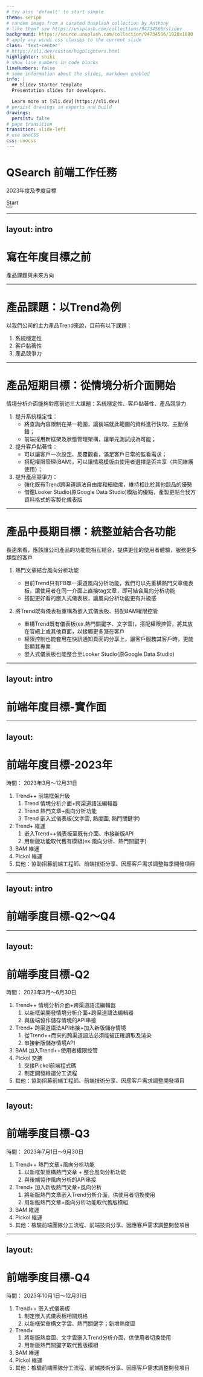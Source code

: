 ```yaml
---
# try also 'default' to start simple
theme: seriph
# random image from a curated Unsplash collection by Anthony
# like them? see https://unsplash.com/collections/94734566/slidev
background: https://source.unsplash.com/collection/94734566/1920x1080
# apply any windi css classes to the current slide
class: 'text-center'
# https://sli.dev/custom/highlighters.html
highlighter: shiki
# show line numbers in code blocks
lineNumbers: false
# some information about the slides, markdown enabled
info: |
  ## Slidev Starter Template
  Presentation slides for developers.

  Learn more at [Sli.dev](https://sli.dev)
# persist drawings in exports and build
drawings:
  persist: false
# page transition
transition: slide-left
# use UnoCSS
css: unocss
---
```


# QSearch 前端工作任務
2023年度及季度目標

<div class="pt-12">
  <span @click="$slidev.nav.next" class="px-2 py-1 rounded cursor-pointer" hover="bg-white bg-opacity-10">
    Start<carbon:arrow-right class="inline"/>
  </span>
</div>

<div class="abs-br m-6 flex gap-2">
  <button @click="$slidev.nav.openInEditor()" title="Open in Editor" class="text-xl slidev-icon-btn opacity-50 !border-none !hover:text-white">
    <carbon:edit />
  </button>
  <a href="https://github.com/shangjuc" target="_blank" alt="GitHub"
    class="text-xl slidev-icon-btn opacity-50 !border-none !hover:text-white">
    <carbon-logo-github />
  </a>
</div>

<!--

-->


---
layout: intro
---

# 寫在年度目標之前
產品課題與未來方向

---

# 產品課題：以Trend為例
以我們公司的主力產品Trend來說，目前有以下課題：
1. 系統穩定性
2. 客戶黏著性
3. 產品競爭力


---

# 產品短期目標：從情境分析介面開始
情境分析介面能夠對應前述三大課題：系統穩定性、客戶黏著性、產品競爭力

1. 提升系統穩定性：
   - 將查詢內容限制在某一範圍，讓後端就此範圍的資料進行快取、主動偵錯；
   - 前端採用新框架及狀態管理架構，讓單元測試成為可能；
2. 提升客戶黏著性：
   - 可以讓客戶一次設定、反覆觀看，滿足客戶日常的監看需求；
   - 搭配權限管理(BAM)，可以讓情境模版由使用者選擇是否共享（共同維護使用）；
3. 提升產品競爭力：
	  - 強化既有Trend跨渠道語法自由度和細緻度，維持相比於其他競品的優勢
	  - 借鑑Looker Studio(原Google Data Studio)模版的優點，產製更貼合我方資料格式的客製化儀表版


---


# 產品中長期目標：統整並結合各功能
長遠來看，應該讓公司產品的功能能相互結合，提供更佳的使用者體驗，服務更多類型的客戶

1. 熱門文章結合風向分析功能
    - 目前Trend只有FB單一渠道風向分析功能，我們可以先重構熱門文章儀表板，讓使用者在同一介面上直接tag文章，即可結合風向分析功能
    - 搭配更好看的嵌入式儀表板，讓風向分析功能更有升級感

2. 將Trend既有儀表板重構為嵌入式儀表板、搭配BAM權限控管
    - 重構Trend既有儀表板(ex.熱門關鍵字、文字雲)，搭配權限控管，將其放在官網上或其他頁面，以接觸更多潛在客戶
    - 權限控制也能套用在快訊通知頁面的分享上，讓客戶服務其客戶時，更能彰顯其專業
    - 嵌入式儀表板也能整合至Looker Studio(原Google Data Studio)




---
layout: intro
---
# 前端年度目標-實作面


---
layout: 
---
# 前端年度目標-2023年
時間： 2023年3月～12月31日

1. Trend++ 前端框架升級
   1. Trend 情境分析介面+跨渠道語法編輯器
   2. Trend 熱門文章+風向分析功能
   3. Trend 嵌入式儀表板(文字雲, 熱度圖, 熱門關鍵字)
2. Trend+ 維運
   1. 嵌入Trend++儀表板至既有介面、串接新版API
   2. 用新版功能取代舊有模組(ex.風向分析、熱門關鍵字)
3. BAM 維運
4. Pickol 維運
5. 其他：協助招募前端工程師、前端技術分享、因應客戶需求調整每季開發項目



---
layout: intro
---
# 前端季度目標-Q2～Q4



---
layout: 
---
# 前端季度目標-Q2
時間： 2023年3月～6月30日


1. Trend++ 情境分析介面+跨渠道語法編輯器
   1. 以新框架開發情境分析介面+跨渠道語法編輯器
   2. 與後端協作儲存情境的API串接
2. Trend+ 跨渠道語法API串接+加入新版儲存情境
   1. 從Trend++而來的跨渠道語法必須能被正確讀取及渲染
   2. 串接新版儲存情境API
3. BAM 加入Trend++使用者權限控管
4. Pickol 交接
   1. 交接Pickol前端程式碼
   2. 制定開發維運分工流程
5. 其他：協助招募前端工程師、前端技術分享、因應客戶需求調整開發項目




---
layout: 
---
# 前端季度目標-Q3
時間： 2023年7月1日～9月30日

1. Trend++ 熱門文章+風向分析功能
   1. 以新框架重構熱門文章 + 整合風向分析功能
   2. 與後端協作風向分析的API串接
2. Trend+ 加入新版熱門文章+風向分析
   1. 將新版熱門文章嵌入Trend分析介面，供使用者切換使用
   2. 用新版熱門文章+風向分析功能取代舊版模組
3. BAM 維運
4. Pickol 維運
5. 其他：檢驗前端團隊分工流程、前端技術分享、因應客戶需求調整開發項目

   



---
layout: 
---
# 前端季度目標-Q4
時間： 2023年10月1日～12月31日

1. Trend++ 嵌入式儀表板
   1. 制定嵌入式儀表板相關規格 
   2. 以新框架重構文字雲、熱門關鍵字；新增熱度圖
2. Trend+ 
   1. 將新版熱度圖、文字雲嵌入Trend分析介面，供使用者切換使用
   2. 用新版熱門關鍵字取代舊版模組
3. BAM 維運
4. Pickol 維運
5. 其他：檢驗前端團隊分工流程、前端技術分享、因應客戶需求調整開發項目
